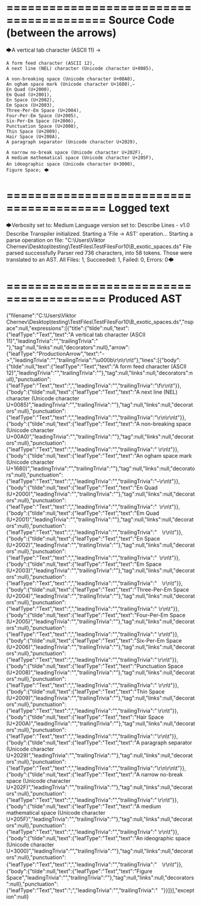 ========================================
Source Code (between the arrows)
========================================

🡆A vertical tab character (ASCII 11) ->

	A form feed character (ASCII 12),
	A next line (NEL) character (Unicode character U+0085),

	A non-breaking space (Unicode character U+00A0), 
	An ogham space mark (Unicode character U+1680), 
	En Quad (U+2000), 
	Em Quad (U+2001), 
	En Space (U+2002), 
	Em Space (U+2003), 
	Three-Per-Em Space (U+2004), 
	Four-Per-Em Space (U+2005), 
	Six-Per-Em Space (U+2006), 
	Punctuation Space (U+2008), 
	Thin Space (U+2009), 
	Hair Space (U+200A), 
	A paragraph separator (Unicode character U+2029),

	A narrow no-break space (Unicode character U+202F), 
	A medium mathematical space (Unicode character U+205F), 
	An ideographic space (Unicode character U+3000),　
	Figure Space; 🡄

========================================
Logged text
========================================

🡆Verbosity set to: Medium
Language version set to: Describe Lines - v1.0
Describe Transpiler initialized.
Starting a 'File -> AST' operation...
Starting a parse operation on file: "C:\Users\Viktor Chernev\Desktop\testing\TestFiles\TestFilesFor10\B_exotic_spaces.ds"
File parsed successfully
Parser red 736 characters, into 58 tokens.
Those were translated to an AST.
All Files: 1, Succeeded: 1, Failed: 0, Errors: 0🡄

========================================
Produced AST
========================================

{"filename":"C:\\Users\\Viktor Chernev\\Desktop\\testing\\TestFiles\\TestFilesFor10\\B_exotic_spaces.ds","nspace":null,"expressions":[{"title":{"tilde":null,"text":{"leafType":"Text","text":"A vertical tab character (ASCII 11)","leadingTrivia":"","trailingTrivia":" "},"tag":null,"links":null,"decorators":null},"arrow":{"leafType":"ProductionArrow","text":"->","leadingTrivia":"","trailingTrivia":"\u000b\r\n\r\n\t"},"lines":[{"body":{"tilde":null,"text":{"leafType":"Text","text":"A form feed character (ASCII 12)","leadingTrivia":"","trailingTrivia":""},"tag":null,"links":null,"decorators":null},"punctuation":{"leafType":"Text","text":",","leadingTrivia":"","trailingTrivia":"\f\r\n\t"}},{"body":{"tilde":null,"text":{"leafType":"Text","text":"A next line (NEL) character (Unicode character U+0085)","leadingTrivia":"","trailingTrivia":""},"tag":null,"links":null,"decorators":null},"punctuation":{"leafType":"Text","text":",","leadingTrivia":"","trailingTrivia":"\r\n\r\n\t"}},{"body":{"tilde":null,"text":{"leafType":"Text","text":"A non-breaking space (Unicode character U+00A0)","leadingTrivia":"","trailingTrivia":""},"tag":null,"links":null,"decorators":null},"punctuation":{"leafType":"Text","text":",","leadingTrivia":"","trailingTrivia":" \r\n\t"}},{"body":{"tilde":null,"text":{"leafType":"Text","text":"An ogham space mark (Unicode character U+1680)","leadingTrivia":"","trailingTrivia":""},"tag":null,"links":null,"decorators":null},"punctuation":{"leafType":"Text","text":",","leadingTrivia":"","trailingTrivia":" \r\n\t"}},{"body":{"tilde":null,"text":{"leafType":"Text","text":"En Quad (U+2000)","leadingTrivia":"","trailingTrivia":""},"tag":null,"links":null,"decorators":null},"punctuation":{"leafType":"Text","text":",","leadingTrivia":"","trailingTrivia":" \r\n\t"}},{"body":{"tilde":null,"text":{"leafType":"Text","text":"Em Quad (U+2001)","leadingTrivia":"","trailingTrivia":""},"tag":null,"links":null,"decorators":null},"punctuation":{"leafType":"Text","text":",","leadingTrivia":"","trailingTrivia":" \r\n\t"}},{"body":{"tilde":null,"text":{"leafType":"Text","text":"En Space (U+2002)","leadingTrivia":"","trailingTrivia":""},"tag":null,"links":null,"decorators":null},"punctuation":{"leafType":"Text","text":",","leadingTrivia":"","trailingTrivia":" \r\n\t"}},{"body":{"tilde":null,"text":{"leafType":"Text","text":"Em Space (U+2003)","leadingTrivia":"","trailingTrivia":""},"tag":null,"links":null,"decorators":null},"punctuation":{"leafType":"Text","text":",","leadingTrivia":"","trailingTrivia":" \r\n\t"}},{"body":{"tilde":null,"text":{"leafType":"Text","text":"Three-Per-Em Space (U+2004)","leadingTrivia":"","trailingTrivia":""},"tag":null,"links":null,"decorators":null},"punctuation":{"leafType":"Text","text":",","leadingTrivia":"","trailingTrivia":" \r\n\t"}},{"body":{"tilde":null,"text":{"leafType":"Text","text":"Four-Per-Em Space (U+2005)","leadingTrivia":"","trailingTrivia":""},"tag":null,"links":null,"decorators":null},"punctuation":{"leafType":"Text","text":",","leadingTrivia":"","trailingTrivia":" \r\n\t"}},{"body":{"tilde":null,"text":{"leafType":"Text","text":"Six-Per-Em Space (U+2006)","leadingTrivia":"","trailingTrivia":""},"tag":null,"links":null,"decorators":null},"punctuation":{"leafType":"Text","text":",","leadingTrivia":"","trailingTrivia":" \r\n\t"}},{"body":{"tilde":null,"text":{"leafType":"Text","text":"Punctuation Space (U+2008)","leadingTrivia":"","trailingTrivia":""},"tag":null,"links":null,"decorators":null},"punctuation":{"leafType":"Text","text":",","leadingTrivia":"","trailingTrivia":" \r\n\t"}},{"body":{"tilde":null,"text":{"leafType":"Text","text":"Thin Space (U+2009)","leadingTrivia":"","trailingTrivia":""},"tag":null,"links":null,"decorators":null},"punctuation":{"leafType":"Text","text":",","leadingTrivia":"","trailingTrivia":" \r\n\t"}},{"body":{"tilde":null,"text":{"leafType":"Text","text":"Hair Space (U+200A)","leadingTrivia":"","trailingTrivia":""},"tag":null,"links":null,"decorators":null},"punctuation":{"leafType":"Text","text":",","leadingTrivia":"","trailingTrivia":" \r\n\t"}},{"body":{"tilde":null,"text":{"leafType":"Text","text":"A paragraph separator (Unicode character U+2029)","leadingTrivia":"","trailingTrivia":""},"tag":null,"links":null,"decorators":null},"punctuation":{"leafType":"Text","text":",","leadingTrivia":"","trailingTrivia":"\r\n\r\n\t"}},{"body":{"tilde":null,"text":{"leafType":"Text","text":"A narrow no-break space (Unicode character U+202F)","leadingTrivia":"","trailingTrivia":""},"tag":null,"links":null,"decorators":null},"punctuation":{"leafType":"Text","text":",","leadingTrivia":"","trailingTrivia":" \r\n\t"}},{"body":{"tilde":null,"text":{"leafType":"Text","text":"A medium mathematical space (Unicode character U+205F)","leadingTrivia":"","trailingTrivia":""},"tag":null,"links":null,"decorators":null},"punctuation":{"leafType":"Text","text":",","leadingTrivia":"","trailingTrivia":" \r\n\t"}},{"body":{"tilde":null,"text":{"leafType":"Text","text":"An ideographic space (Unicode character U+3000)","leadingTrivia":"","trailingTrivia":""},"tag":null,"links":null,"decorators":null},"punctuation":{"leafType":"Text","text":",","leadingTrivia":"","trailingTrivia":"　\r\n\t"}},{"body":{"tilde":null,"text":{"leafType":"Text","text":"Figure Space","leadingTrivia":"","trailingTrivia":""},"tag":null,"links":null,"decorators":null},"punctuation":{"leafType":"Text","text":";","leadingTrivia":"","trailingTrivia":" "}}]}],"exception":null}